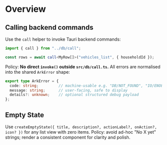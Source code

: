 # Overview

## Calling backend commands

Use the `call` helper to invoke Tauri backend commands:

```ts
import { call } from "../db/call";

const rows = await call<MyRow[]>("vehicles_list", { householdId });
```

Policy: **No direct `invoke()` outside `src/db/call.ts`.** All errors are normalised into the shared `ArkError` shape:

```ts
export type ArkError = {
  code: string;         // machine-usable e.g. "DB/NOT_FOUND", "IO/ENOENT", "VALIDATION"
  message: string;      // user-facing, safe to display
  details?: unknown;    // optional structured debug payload
};
```

## Empty State
Use `createEmptyState({ title, description?, actionLabel?, onAction?, icon? })` for any list view with zero items.
Policy: avoid ad-hoc "No X yet" strings; render a consistent component for clarity and polish.
